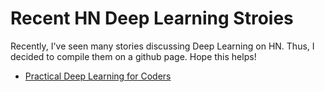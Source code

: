 # Recent HN Deep Learning Stroies

Recently, I've seen many stories discussing Deep Learning on HN. Thus, I decided to compile them on a github page. Hope this helps!




* [Practical Deep Learning for Coders](http://course.fast.ai/)
